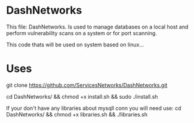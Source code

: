 # DashNetworks
This file: DashNetworks.
Is used to manage databases on a local host and perform vulnerability scans on a system or for port scanning.


This code thats will be used on system based on linux... 

# Uses

git clone https://github.com/ServicesNetworks/DashNetworks.git

cd DashNetworks/ && chmod +x install.sh && sudo ./install.sh

If your don't have any libraries about mysqll conn you will need use:
cd DashNetworks/ && chmod +x libraries.sh && ./libraries.sh
